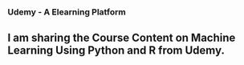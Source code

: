 ### Udemy - A Elearning Platform

## I am sharing the Course Content on Machine Learning Using Python and R from Udemy.
